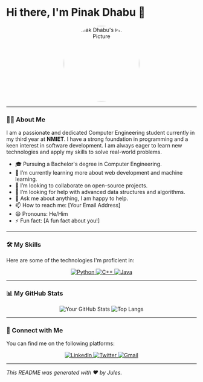 # Hi there, I'm Pinak Dhabu 👋

<div align="center">
  <img src="https://your-image-url.com/profile-picture.png" alt="Pinak Dhabu's Profile Picture" width="200" height="200" style="border-radius:50%;"/>
</div>

---

### 👨‍💻 About Me

I am a passionate and dedicated Computer Engineering student currently in my third year at **NMIET**. I have a strong foundation in programming and a keen interest in software development. I am always eager to learn new technologies and apply my skills to solve real-world problems.

- 🎓 Pursuing a Bachelor's degree in Computer Engineering.
- 🌱 I’m currently learning more about web development and machine learning.
- 👯 I’m looking to collaborate on open-source projects.
- 🤔 I’m looking for help with advanced data structures and algorithms.
- 💬 Ask me about anything, I am happy to help.
- 📫 How to reach me: [Your Email Address]
- 😄 Pronouns: He/Him
- ⚡ Fun fact: [A fun fact about you!]

---

### 🛠️ My Skills

Here are some of the technologies I'm proficient in:

<p align="center">
  <a href="https://www.python.org" target="_blank"> 
    <img src="https://img.shields.io/badge/Python-3776AB?style=for-the-badge&logo=python&logoColor=white" alt="Python"/> 
  </a>
  <a href="https://isocpp.org/" target="_blank"> 
    <img src="https://img.shields.io/badge/C%2B%2B-00599C?style=for-the-badge&logo=c%2B%2B&logoColor=white" alt="C++"/> 
  </a>
  <a href="https://www.java.com" target="_blank"> 
    <img src="https://img.shields.io/badge/Java-ED8B00?style=for-the-badge&logo=java&logoColor=white" alt="Java"/> 
  </a>
</p>

---

### 📊 My GitHub Stats

<p align="center">
  <img src="https://github-readme-stats.vercel.app/api?username=your-github-username&show_icons=true&theme=radical" alt="Your GitHub Stats" />
  <img src="https://github-readme-stats.vercel.app/api/top-langs/?username=your-github-username&layout=compact&theme=radical" alt="Top Langs" />
</p>

---

### 🤝 Connect with Me

You can find me on the following platforms:

<p align="center">
  <a href="https://www.linkedin.com/in/your-linkedin-profile/" target="_blank">
    <img src="https://img.shields.io/badge/LinkedIn-0077B5?style=for-the-badge&logo=linkedin&logoColor=white" alt="LinkedIn"/>
  </a>
  <a href="https://twitter.com/your-twitter-handle" target="_blank">
    <img src="https://img.shields.io/badge/Twitter-1DA1F2?style=for-the-badge&logo=twitter&logoColor=white" alt="Twitter"/>
  </a>
  <a href="mailto:your.email@example.com" target="_blank">
    <img src="https://img.shields.io/badge/Gmail-D14836?style=for-the-badge&logo=gmail&logoColor=white" alt="Gmail"/>
  </a>
</p>

---

*This README was generated with ❤️ by Jules.*
